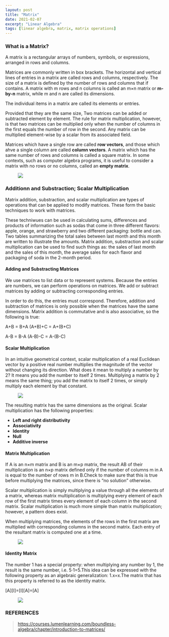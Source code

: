 ```yaml
---
layout: post
title: "Matrix"
date: 2021-02-07
excerpt: "Linear Algebra"
tags: [linear algebra, matrix, matrix operations]
---
```


### What is a Matrix?
A matrix is a rectangular arrays of numbers, symbols, or expressions, arranged in rows and columns.

Matrices are commonly written in box brackets. The horizontal and vertical lines of entries in a matrix are called rows and columns, respectively. The size of a matrix is defined by the number of rows and columns that if contains. A matrix with m rows and n columns is called an m×n matrix or **m-by-n** matrix, while m and n are called its dimensions.

The individual items in a matrix are called its elements or entries.

Provided  that they are the same size, Two matrices can be added or subtracted element by element. The rule for matrix multiplication, however, is that two matrices can be multiplied only when the number of columns in the first equals the number of row in the second. Any matrix can be multiplied element-wise by a scalar from its associated field.

Matrices which have a single row are called **row vectors**, and those which ahve a single column are called **column vectors**. A matrix which has the same number of rows and columns is called a square matrix. In some contexts, such as computer algebra programs, it is useful to consider a matrix with no rows or no columns, called an **empty matrix**.
<figure>
	<a href="https://s3-us-west-2.amazonaws.com/courses-images/wp-content/uploads/sites/1861/2017/06/23162145/re1i9ogssarmuhjlkzto.png"><img src="https://s3-us-west-2.amazonaws.com/courses-images/wp-content/uploads/sites/1861/2017/06/23162145/re1i9ogssarmuhjlkzto.png"></a>
</figure>

### Additionn and Substraction; Scalar Multiplication
Matrix addition, substraction, and scalar multiplication are types of operations that can be applied to modify matrices. These form the basic techniques to work with matrices.

These techniwues can be used in calculating sums, differences and products of information such as sodas that come in three different flavors: apple, orange, and strawberry and two different packaging: bottle and can. Two tables summarizing the total sales between last month and this month are written to illustrate the amounts. Matrix addition, substraction and scalar multiplication can be used to find such things as: the sales of last month and the sales of this month, the average sales for each flavor and packaging of soda in the 2-month period.

#### Adding and Substracting Matrices
We use matrices to list data or to represent systems. Because the entries are numbers, we can perform operations on matrices. We add or subtract matrices by adding or subtracting corresponding entries.

In order to do this, the entries must correspond. Therefore, addition and subtraction of matrices is only possible when the matrices have the same dimensions.  Matrix addition is commutative and is also associative, so the following is true:

A+B = B+A
(A+B)+C = A+(B+C)

A-B = B-A
(A-B)-C = A-(B-C)

#### Scalar Multiplication
In an intuitive geometrical context, scalar multiplication of a real Euclidean vector by a positive real number multiplies the magnitude of the vector without changing its direction. What does it mean to multiply a number by 2? It means you add the number to itself 2 times. Multiplying a matrix by 2 means the same thing; you add the matrix to itself 2 times, or simply multiply each element by that constant.
<figure>
	<a href="https://dcvp84mxptlac.cloudfront.net/diagrams2/MATH12-18-3-X_2.png"><img src="https://dcvp84mxptlac.cloudfront.net/diagrams2/MATH12-18-3-X_2.png"></a>
</figure>

The resulting matrix has the same dimensions as the original. Scalar multiplication has the following properties:
* **Left and right distributivity**
* **Associativity** 
* **Identity**
* **Null**
* **Additive inverse**

#### Matrix Multiplication
If A is an n×m matrix and B is an m×p matrix, the result AB of their multiplication is an n×p matrix defined only if the number of columns m in A is equal to the number of rows m in B.Check to make sure that this is true before multiplying the matrices, since there is “no solution” otherwise.

Scalar multiplication is simply multiplying a value through all the elements of a matrix, whereas matrix multiplication is multiplying every element of each row of the first matrix times every element of each column in the second matrix.  Scalar multiplication is much more simple than matrix multiplication; however, a pattern does exist.

When multiplying matrices, the elements of the rows in the first matrix are multiplied with corresponding columns in the second matrix. Each entry of the resultant matrix is computed one at a time.

<figure>
	<a href="https://textimgs.s3.amazonaws.com/boundless-algebra/x-multiplication-diagram-2.svg#fixme"><img src="https://textimgs.s3.amazonaws.com/boundless-algebra/x-multiplication-diagram-2.svg#fixme"></a>
</figure>

#### Identity Matrix
The number 1 has a special property: when multiplying any number by 1, the result is the same number, i.e. 5⋅1=5.This idea can be expressed with the following property as an algebraic generalization: 1.x=x.The matrix that has this property is referred to as the identity matrix.

[A][I]=[I][A]=[A]

<figure>
	<a href="https://dcvp84mxptlac.cloudfront.net/diagrams2/equation-2-examples-of-identity-matrices-of-different-dimensions.png"><img src="https://dcvp84mxptlac.cloudfront.net/diagrams2/equation-2-examples-of-identity-matrices-of-different-dimensions.png"></a>
</figure>

### REFERENCES
>https://courses.lumenlearning.com/boundless-algebra/chapter/introduction-to-matrices/